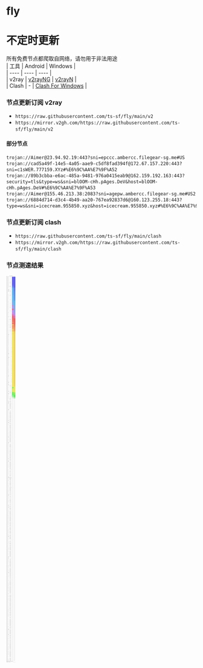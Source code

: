 # fly
# 不定时更新
所有免费节点都爬取自网络，请勿用于非法用途  
|  工具  | Android  | Windows  |  
|  ----  | ----   | ----  |  
| v2ray  | [v2rayNG](https://github.com/2dust/v2rayNG/releases) | [v2rayN](https://github.com/2dust/v2rayN/releases) |  
| Clash  | - | [Clash For Windows](https://github.com/2dust/clashN/releases) | 
  
### 节点更新订阅  v2ray
- `https://raw.githubusercontent.com/ts-sf/fly/main/v2`  
- `https://mirror.v2gh.com/https://raw.githubusercontent.com/ts-sf/fly/main/v2`  

#### 部分节点  
``` 
trojan://Aimer@23.94.92.19:443?sni=epccc.ambercc.filegear-sg.me#US
trojan://cad5a49f-14e5-4a05-aae9-c5df8fad394f@172.67.157.220:443?sni=c1sWER.777159.XYz#%E6%9C%AA%E7%9F%A52
trojan://89b3cbba-e6ac-485a-9481-976a0415eab9@162.159.192.163:443?security=tls&type=ws&sni=blOOM-cHh.pAges.DeV&host=blOOM-cHh.pAges.DeV#%E6%9C%AA%E7%9F%A53
trojan://Aimer@155.46.213.38:2083?sni=agepw.ambercc.filegear-sg.me#US2
trojan://6884d714-d3c4-4b49-aa20-767ea92837d6@160.123.255.18:443?type=ws&sni=icecream.955850.xyz&host=icecream.955850.xyz#%E6%9C%AA%E7%9F%A54
```
### 节点更新订阅  clash
- `https://raw.githubusercontent.com/ts-sf/fly/main/clash`  
- `https://mirror.v2gh.com/https://raw.githubusercontent.com/ts-sf/fly/main/clash`  

### 节点测速结果
![image](traffic.png)
